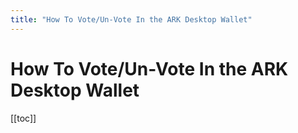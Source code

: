 ```yaml
---
title: "How To Vote/Un-Vote In the ARK Desktop Wallet"
---
```


# How To Vote/Un-Vote In the ARK Desktop Wallet

[[toc]]
